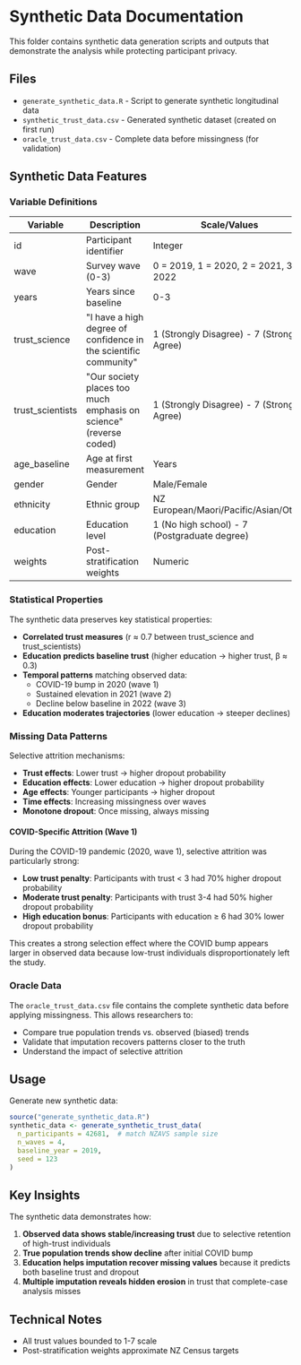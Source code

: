 # Synthetic Data Documentation

This folder contains synthetic data generation scripts and outputs that demonstrate the analysis while protecting participant privacy.

## Files

- `generate_synthetic_data.R` - Script to generate synthetic longitudinal data
- `synthetic_trust_data.csv` - Generated synthetic dataset (created on first run)
- `oracle_trust_data.csv` - Complete data before missingness (for validation)

## Synthetic Data Features

### Variable Definitions

| Variable | Description | Scale/Values |
|----------|-------------|-------------|
| id | Participant identifier | Integer |
| wave | Survey wave (0-3) | 0 = 2019, 1 = 2020, 2 = 2021, 3 = 2022 |
| years | Years since baseline | 0-3 |
| trust_science | "I have a high degree of confidence in the scientific community" | 1 (Strongly Disagree) - 7 (Strongly Agree) |
| trust_scientists | "Our society places too much emphasis on science" (reverse coded) | 1 (Strongly Disagree) - 7 (Strongly Agree) |
| age_baseline | Age at first measurement | Years |
| gender | Gender | Male/Female |
| ethnicity | Ethnic group | NZ European/Maori/Pacific/Asian/Other |
| education | Education level | 1 (No high school) - 7 (Postgraduate degree) |
| weights | Post-stratification weights | Numeric |

### Statistical Properties

The synthetic data preserves key statistical properties:
- **Correlated trust measures** (r ≈ 0.7 between trust_science and trust_scientists)
- **Education predicts baseline trust** (higher education → higher trust, β ≈ 0.3)
- **Temporal patterns** matching observed data:
  - COVID-19 bump in 2020 (wave 1)
  - Sustained elevation in 2021 (wave 2)
  - Decline below baseline in 2022 (wave 3)
- **Education moderates trajectories** (lower education → steeper declines)

### Missing Data Patterns

Selective attrition mechanisms:
- **Trust effects**: Lower trust → higher dropout probability
- **Education effects**: Lower education → higher dropout probability  
- **Age effects**: Younger participants → higher dropout
- **Time effects**: Increasing missingness over waves
- **Monotone dropout**: Once missing, always missing

#### COVID-Specific Attrition (Wave 1)

During the COVID-19 pandemic (2020, wave 1), selective attrition was particularly strong:
- **Low trust penalty**: Participants with trust < 3 had 70% higher dropout probability
- **Moderate trust penalty**: Participants with trust 3-4 had 50% higher dropout probability
- **High education bonus**: Participants with education ≥ 6 had 30% lower dropout probability

This creates a strong selection effect where the COVID bump appears larger in observed data because low-trust individuals disproportionately left the study.

### Oracle Data

The `oracle_trust_data.csv` file contains the complete synthetic data before applying missingness. This allows researchers to:
- Compare true population trends vs. observed (biased) trends
- Validate that imputation recovers patterns closer to the truth
- Understand the impact of selective attrition

## Usage

Generate new synthetic data:
```r
source("generate_synthetic_data.R")
synthetic_data <- generate_synthetic_trust_data(
  n_participants = 42681,  # match NZAVS sample size
  n_waves = 4,
  baseline_year = 2019,
  seed = 123
)
```

## Key Insights

The synthetic data demonstrates how:
1. **Observed data shows stable/increasing trust** due to selective retention of high-trust individuals
2. **True population trends show decline** after initial COVID bump
3. **Education helps imputation recover missing values** because it predicts both baseline trust and dropout
4. **Multiple imputation reveals hidden erosion** in trust that complete-case analysis misses

## Technical Notes

- All trust values bounded to 1-7 scale
- Post-stratification weights approximate NZ Census targets